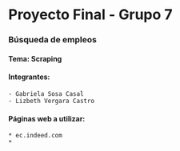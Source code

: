 # Proyecto Final - Grupo 7
### Búsqueda de empleos

#### Tema: Scraping

#### Integrantes:
    - Gabriela Sosa Casal
    - Lizbeth Vergara Castro

#### Páginas web a utilizar:
    * ec.indeed.com
    * 
